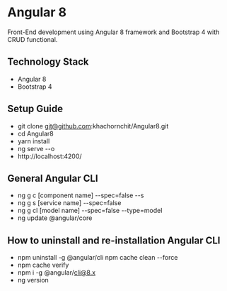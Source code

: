 # Angular 8
Front-End development using Angular 8 framework and Bootstrap 4 with CRUD functional.

## Technology Stack
* Angular 8
* Bootstrap 4

## Setup Guide
* git clone git@github.com:khachornchit/Angular8.git
* cd Angular8
* yarn install
* ng serve --o
* http://localhost:4200/

## General Angular CLI
* ng g c [component name] --spec=false --s
* ng g s [service name] --spec=false
* ng g cl [model name] --spec=false --type=model
* ng update @angular/core

## How to uninstall and re-installation Angular CLI
* npm uninstall -g @angular/cli npm cache clean --force
* npm cache verify
* npm i -g @angular/cli@8.x
* ng version
